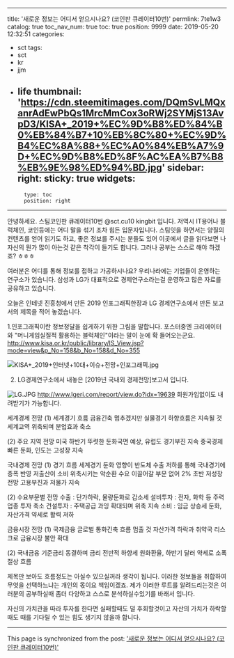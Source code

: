 
---
title: '새로운 정보는 어디서 얻으시나요? (코인판 큐레이터10번)'
permlink: 7te1w3
catalog: true
toc_nav_num: true
toc: true
position: 9999
date: 2019-05-20 12:32:51
categories:
- sct
tags:
- sct
- kr
- jjm
- life
thumbnail: 'https://cdn.steemitimages.com/DQmSvLMQxanrAdEwPbQs1MrcMmCox3oRWj2SYMjS13AvpD3/KISA+_2019+%EC%9D%B8%ED%84%B0%EB%84%B7+10%EB%8C%80+%EC%9D%B4%EC%8A%88+%EC%A0%84%EB%A7%9D+%EC%9D%B8%ED%8F%AC%EA%B7%B8%EB%9E%98%ED%94%BD.jpg'
sidebar:
    right:
        sticky: true
widgets:
    -
        type: toc
        position: right
---


안녕하세요. 스팀코인판 큐레이터10번 @sct.cu10 kingbit 입니다. 
저역시 IT용어나 블럭체인, 코인등에는 어디 말을 섞기 조차 힘든 입문자입니다. 
스팀잇을 하면서는 양질의 컨텐츠를 얻어 읽기도 하고, 좋은 정보를 주시는 분들도 
있어 이곳에서 글을 읽다보면 나자신의 뭔가 많이 아는것 같은 착각이 들기도 합니다. 
그러나 공부는 스스로 해야 하겠죠? ㅎㅎㅎ

여러분은 어디를 통해 정보를 접하고 가공하시나요? 
우리나라에는 기업들이 운영하는 연구소가 있습니다. 
삼성과 LG가 대표적으로 경제연구소라는걸 운영하고 많은 자료를 공유하고 있습니다. 

오늘은 인테넷 진흥청에서 만든 2019 인포그래픽한장과 LG 경제연구소에서 만든 보고서의 
제목을 적어 놓겠습니다. 

1.인포그래픽이란 정보정달을 쉽게하기 위한 그림을 말합니다. 
포스터중엔 크리에이터와 "머니게임실질적 활용하는 블럭체인"이라는 말이 눈에 확 들어오는군요. 
http://www.kisa.or.kr/public/library/IS_View.jsp?mode=view&p_No=158&b_No=158&d_No=355 

 ![KISA+_2019+인터넷+10대+이슈+전망+인포그래픽.jpg](https://cdn.steemitimages.com/DQmSvLMQxanrAdEwPbQs1MrcMmCox3oRWj2SYMjS13AvpD3/KISA+_2019+%EC%9D%B8%ED%84%B0%EB%84%B7+10%EB%8C%80+%EC%9D%B4%EC%8A%88+%EC%A0%84%EB%A7%9D+%EC%9D%B8%ED%8F%AC%EA%B7%B8%EB%9E%98%ED%94%BD.jpg)


2. LG경제연구소에서 내놓은 [2019년 국내외 경제전망]보고서 입니다. 

![LG.JPG](https://cdn.steemitimages.com/DQmbRk1hgJoB65ZPuPFTGsUVqN5NeSrtZAmvozM53P1oD7T/LG.JPG)
http://www.lgeri.com/report/view.do?idx=19639
회원가입없이도 내려받기가 가능합니다. 

세계경제 전망
(1) 세계경기 흐름
금융긴축 멈추겠지만 실물경기 하향흐름은 지속될 것 
세계교역 위축되며 분업효과 축소

(2) 주요 지역 전망
미국 하반기 뚜렷한 둔화국면 예상, 유럽도 경기부진 지속
중국경제 빠른 둔화, 인도는 고성장 지속

국내경제 전망
(1) 경기 흐름
세계경기 둔화 영향이 반도체 수출 저하를 통해 국내경기에 증폭 반영
저출산이 소비 위축시키는 악순환
수요 이끌어갈 부문 없어 2% 초반 저성장 전망
고용부진과 저물가 지속

(2) 수요부문별 전망
수출 : 단가하락, 물량둔화로 감소세
설비투자 : 전자, 화학 등 주력업종 투자 축소
건설투자 : 주택공급 과잉 확대되며 위축 지속
소비 : 임금 상승세 둔화, 자산가격 약세로 활력 저하


 금융시장 전망
(1) 국제금융
글로벌 통화긴축 흐름 멈출 것
자산가격 하락과 취약국 리스크로 금융시장 불안 확대

(2) 국내금융
기준금리 동결하며 금리 전반적 하향세
원화환율, 하반기 달러 약세로 소폭 절상 흐름


제목만 보아도 흐름정도는 아실수 있으실꺼라 생각이 됩니다. 
이러한 정보들을 취합하여 무엇을 선택하느냐는 개인의 몫이요 책임이겠죠. 
제가 이러한 루트를 알려드리는것은 여러분의 공부하실때 좀더 
다양하고 스스로 분석하실수있기를 바래서 입니다. 

자신의 가치관을 따라 투자를 한다면 실패할때도 덜 후회할것이고 
자산의 가치가 하락할때도 때를 기다릴 수 있는 힘도 생기지 않을까 합니다.

- - -

This page is synchronized from the post: ['새로운 정보는 어디서 얻으시나요? (코인판 큐레이터10번)'](https://steemit.com/@kingbit/7te1w3)
